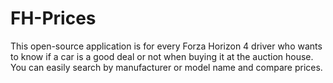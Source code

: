 # FH-Prices

This open-source application is for every Forza Horizon 4 driver who wants to know if a car is a good deal or not when buying it at the auction house. You can easily search by manufacturer or model name and compare prices.
